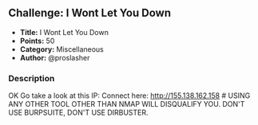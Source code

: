 ## Challenge: I Wont Let You Down

- **Title:** I Wont Let You Down
- **Points:** 50
- **Category:** Miscellaneous
- **Author:** @proslasher

### Description

OK Go take a look at this IP:
Connect here: http://155.138.162.158 # USING ANY OTHER TOOL OTHER THAN NMAP WILL DISQUALIFY YOU. DON'T USE BURPSUITE, DON'T USE DIRBUSTER.